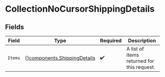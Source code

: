 # CollectionNoCursorShippingDetails


## Fields

| Field                                                                      | Type                                                                       | Required                                                                   | Description                                                                |
| -------------------------------------------------------------------------- | -------------------------------------------------------------------------- | -------------------------------------------------------------------------- | -------------------------------------------------------------------------- |
| `Items`                                                                    | [][components.ShippingDetails](../../models/components/shippingdetails.md) | :heavy_check_mark:                                                         | A list of items returned for this request.                                 |